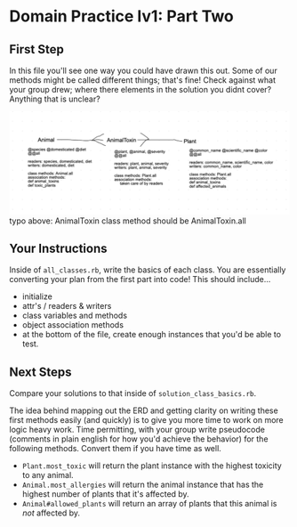 # Domain Practice lv1: Part Two

## First Step
In this file you'll see one way you could have drawn this out. Some of our methods might be called different things; that's fine! Check against what your group drew; where there elements in the solution you didnt cover? Anything that is unclear? 

![ERD_example](erd_example.png)
typo above: AnimalToxin class method should be AnimalToxin.all

## Your Instructions
Inside of `all_classes.rb`, write the basics of each class. You are essentially converting your plan from the first part into code! This should include...
- initialize
- attr's / readers & writers
- class variables and methods
- object association methods
- at the bottom of the file, create enough instances that you'd be able to test. 

## Next Steps
Compare your solutions to that inside of `solution_class_basics.rb`. 

The idea behind mapping out the ERD and getting clarity on writing these first methods easily (and quickly) is to give you more time to work on more logic heavy work. 
Time permitting, with your group write pseudocode (comments in plain english for how you'd achieve the behavior) for the following methods. Convert them if you have time as well. 
- `Plant.most_toxic` will return the plant instance with the highest toxicity to any animal. 
- `Animal.most_allergies` will return the animal instance that has the highest number of plants that it's affected by.
- `Animal#allowed_plants` will return an array of plants that this animal is *not* affected by. 
